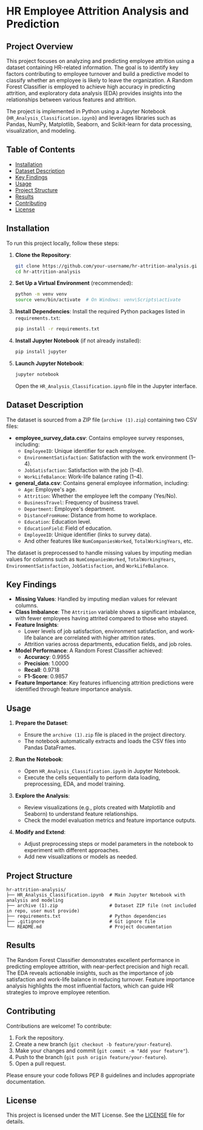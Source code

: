 # HR Employee Attrition Analysis and Prediction

## Project Overview

This project focuses on analyzing and predicting employee attrition using a dataset containing HR-related information. The goal is to identify key factors contributing to employee turnover and build a predictive model to classify whether an employee is likely to leave the organization. A Random Forest Classifier is employed to achieve high accuracy in predicting attrition, and exploratory data analysis (EDA) provides insights into the relationships between various features and attrition.

The project is implemented in Python using a Jupyter Notebook (`HR_Analysis_Classification.ipynb`) and leverages libraries such as Pandas, NumPy, Matplotlib, Seaborn, and Scikit-learn for data processing, visualization, and modeling.

## Table of Contents

- [Installation](#installation)
- [Dataset Description](#dataset-description)
- [Key Findings](#key-findings)
- [Usage](#usage)
- [Project Structure](#project-structure)
- [Results](#results)
- [Contributing](#contributing)
- [License](#license)

## Installation

To run this project locally, follow these steps:

1. **Clone the Repository**:
   ```bash
   git clone https://github.com/your-username/hr-attrition-analysis.git
   cd hr-attrition-analysis
   ```

2. **Set Up a Virtual Environment** (recommended):
   ```bash
   python -m venv venv
   source venv/bin/activate  # On Windows: venv\Scripts\activate
   ```

3. **Install Dependencies**:
   Install the required Python packages listed in `requirements.txt`:
   ```bash
   pip install -r requirements.txt
   ```

4. **Install Jupyter Notebook** (if not already installed):
   ```bash
   pip install jupyter
   ```

5. **Launch Jupyter Notebook**:
   ```bash
   jupyter notebook
   ```
   Open the `HR_Analysis_Classification.ipynb` file in the Jupyter interface.

## Dataset Description

The dataset is sourced from a ZIP file (`archive (1).zip`) containing two CSV files:
- **employee_survey_data.csv**: Contains employee survey responses, including:
  - `EmployeeID`: Unique identifier for each employee.
  - `EnvironmentSatisfaction`: Satisfaction with the work environment (1–4).
  - `JobSatisfaction`: Satisfaction with the job (1–4).
  - `WorkLifeBalance`: Work-life balance rating (1–4).
- **general_data.csv**: Contains general employee information, including:
  - `Age`: Employee's age.
  - `Attrition`: Whether the employee left the company (Yes/No).
  - `BusinessTravel`: Frequency of business travel.
  - `Department`: Employee's department.
  - `DistanceFromHome`: Distance from home to workplace.
  - `Education`: Education level.
  - `EducationField`: Field of education.
  - `EmployeeID`: Unique identifier (links to survey data).
  - And other features like `NumCompaniesWorked`, `TotalWorkingYears`, etc.

The dataset is preprocessed to handle missing values by imputing median values for columns such as `NumCompaniesWorked`, `TotalWorkingYears`, `EnvironmentSatisfaction`, `JobSatisfaction`, and `WorkLifeBalance`.

## Key Findings

- **Missing Values**: Handled by imputing median values for relevant columns.
- **Class Imbalance**: The `Attrition` variable shows a significant imbalance, with fewer employees having attrited compared to those who stayed.
- **Feature Insights**:
  - Lower levels of job satisfaction, environment satisfaction, and work-life balance are correlated with higher attrition rates.
  - Attrition varies across departments, education fields, and job roles.
- **Model Performance**: A Random Forest Classifier achieved:
  - **Accuracy**: 0.9955
  - **Precision**: 1.0000
  - **Recall**: 0.9718
  - **F1-Score**: 0.9857
- **Feature Importance**: Key features influencing attrition predictions were identified through feature importance analysis.

## Usage

1. **Prepare the Dataset**:
   - Ensure the `archive (1).zip` file is placed in the project directory.
   - The notebook automatically extracts and loads the CSV files into Pandas DataFrames.

2. **Run the Notebook**:
   - Open `HR_Analysis_Classification.ipynb` in Jupyter Notebook.
   - Execute the cells sequentially to perform data loading, preprocessing, EDA, and model training.

3. **Explore the Analysis**:
   - Review visualizations (e.g., plots created with Matplotlib and Seaborn) to understand feature relationships.
   - Check the model evaluation metrics and feature importance outputs.

4. **Modify and Extend**:
   - Adjust preprocessing steps or model parameters in the notebook to experiment with different approaches.
   - Add new visualizations or models as needed.

## Project Structure

```
hr-attrition-analysis/
├── HR_Analysis_Classification.ipynb  # Main Jupyter Notebook with analysis and modeling
├── archive (1).zip                   # Dataset ZIP file (not included in repo, user must provide)
├── requirements.txt                  # Python dependencies
├── .gitignore                        # Git ignore file
└── README.md                         # Project documentation
```

## Results

The Random Forest Classifier demonstrates excellent performance in predicting employee attrition, with near-perfect precision and high recall. The EDA reveals actionable insights, such as the importance of job satisfaction and work-life balance in reducing turnover. Feature importance analysis highlights the most influential factors, which can guide HR strategies to improve employee retention.

## Contributing

Contributions are welcome! To contribute:
1. Fork the repository.
2. Create a new branch (`git checkout -b feature/your-feature`).
3. Make your changes and commit (`git commit -m "Add your feature"`).
4. Push to the branch (`git push origin feature/your-feature`).
5. Open a pull request.

Please ensure your code follows PEP 8 guidelines and includes appropriate documentation.

## License

This project is licensed under the MIT License. See the [LICENSE](LICENSE) file for details.